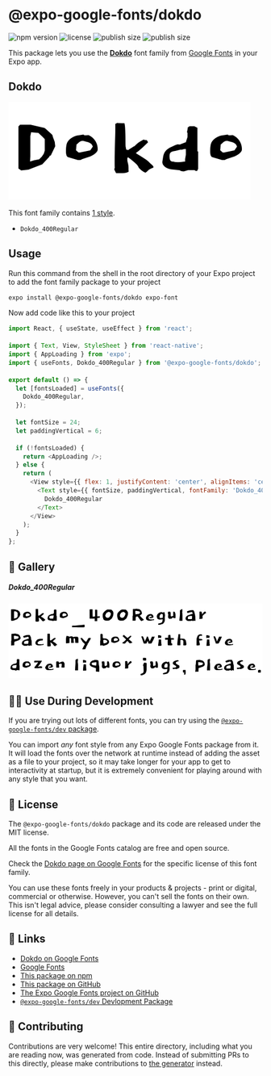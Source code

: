 # @expo-google-fonts/dokdo

![npm version](https://flat.badgen.net/npm/v/@expo-google-fonts/dokdo)
![license](https://flat.badgen.net/github/license/expo/google-fonts)
![publish size](https://flat.badgen.net/packagephobia/install/@expo-google-fonts/dokdo)
![publish size](https://flat.badgen.net/packagephobia/publish/@expo-google-fonts/dokdo)

This package lets you use the [**Dokdo**](https://fonts.google.com/specimen/Dokdo) font family from [Google Fonts](https://fonts.google.com/) in your Expo app.

## Dokdo

![Dokdo](./font-family.png)

This font family contains [1 style](#-gallery).

- `Dokdo_400Regular`

## Usage

Run this command from the shell in the root directory of your Expo project to add the font family package to your project
```sh
expo install @expo-google-fonts/dokdo expo-font
```

Now add code like this to your project
```js
import React, { useState, useEffect } from 'react';

import { Text, View, StyleSheet } from 'react-native';
import { AppLoading } from 'expo';
import { useFonts, Dokdo_400Regular } from '@expo-google-fonts/dokdo';

export default () => {
  let [fontsLoaded] = useFonts({
    Dokdo_400Regular,
  });

  let fontSize = 24;
  let paddingVertical = 6;

  if (!fontsLoaded) {
    return <AppLoading />;
  } else {
    return (
      <View style={{ flex: 1, justifyContent: 'center', alignItems: 'center' }}>
        <Text style={{ fontSize, paddingVertical, fontFamily: 'Dokdo_400Regular' }}>
          Dokdo_400Regular
        </Text>
      </View>
    );
  }
};

```

## 🔡 Gallery

##### Dokdo_400Regular
![Dokdo_400Regular](./Dokdo_400Regular.ttf.png)


## 👩‍💻 Use During Development

If you are trying out lots of different fonts, you can try using the [`@expo-google-fonts/dev` package](https://github.com/expo/google-fonts/tree/master/font-packages/dev#readme).

You can import *any* font style from any Expo Google Fonts package from it. It will load the fonts
over the network at runtime instead of adding the asset as a file to your project, so it may take longer
for your app to get to interactivity at startup, but it is extremely convenient
for playing around with any style that you want.

## 📖 License

The `@expo-google-fonts/dokdo` package and its code are released under the MIT license.

All the fonts in the Google Fonts catalog are free and open source.

Check the [Dokdo page on Google Fonts](https://fonts.google.com/specimen/Dokdo) for the specific license of this font family.

You can use these fonts freely in your products & projects - print or digital, commercial or otherwise. However, you can't sell the fonts on their own. This isn't legal advice, please consider consulting a lawyer and see the full license for all details.

## 🔗 Links

- [Dokdo on Google Fonts](https://fonts.google.com/specimen/Dokdo)
- [Google Fonts](https://fonts.google.com/)
- [This package on npm](https://www.npmjs.com/package/@expo-google-fonts/dokdo)
- [This package on GitHub](https://github.com/expo/google-fonts/tree/master/font-packages/dokdo)
- [The Expo Google Fonts project on GitHub](https://github.com/expo/google-fonts)
- [`@expo-google-fonts/dev` Devlopment Package](https://github.com/expo/google-fonts/tree/master/font-packages/dev)

## 🤝 Contributing

Contributions are very welcome! This entire directory, including what you are reading now, was generated from code. Instead of submitting PRs to this directly, please make contributions to [the generator](https://github.com/expo/google-fonts/tree/master/packages/generator) instead.
